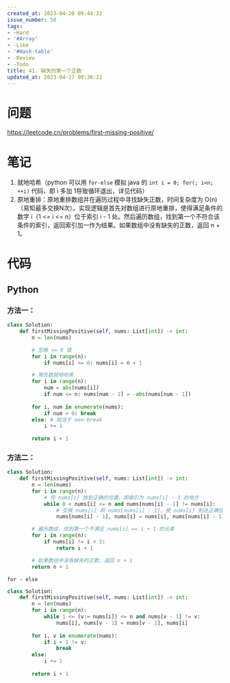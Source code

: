 ```yaml
---
created_at: 2023-04-20 09:44:32
issue_number: 58
tags:
- ~Hard
- '#Array'
- -Like
- '#Hash-table'
- -Review
- -Todo
title: 41. 缺失的第一个正数
updated_at: 2023-04-27 09:36:22
---
```


# 问题

https://leetcode.cn/problems/first-missing-positive/

# 笔记

1. 就地哈希（python 可以用 `for-else` 模拟 java 的 `int i = 0; for(; i<n; ++i)` 代码，即 i 多加 1导致循环退出，详见代码）
2. 原地重排：原地重排数组并在遍历过程中寻找缺失正数，时间复杂度为 O(n)（易知最多交换N次）。实现逻辑是首先对数组进行原地重排，使得满足条件的数字 i（1 <= i <= n）位于索引 i - 1 处。然后遍历数组，找到第一个不符合该条件的索引，返回索引加一作为结果。如果数组中没有缺失的正数，返回 n + 1。


# 代码

## Python

### 方法一：

```python
class Solution:
    def firstMissingPositive(self, nums: List[int]) -> int:
        n = len(nums)

        # 忽略 <= 0 值
        for i in range(n):
            if nums[i] <= 0: nums[i] = n + 1

        # 用负数就地哈希
        for i in range(n):
            num = abs(nums[i])
            if num <= n: nums[num - 1] = -abs(nums[num - 1])
        
        for i, num in enumerate(nums):
            if num > 0: break
        else: # 相当于 non-break
            i += 1
        
        return i + 1
```

### 方法二：

```python
class Solution:
    def firstMissingPositive(self, nums: List[int]) -> int:
        n = len(nums)
        for i in range(n):
            # 将 nums[i] 放到正确的位置，即索引为 nums[i] - 1 的地方
            while 0 < nums[i] <= n and nums[nums[i] - 1] != nums[i]:
                # 交换 nums[i] 和 nums[nums[i] - 1]，使 nums[i] 到达正确位置
                nums[nums[i] - 1], nums[i] = nums[i], nums[nums[i] - 1]

        # 遍历数组，找到第一个不满足 nums[i] == i + 1 的元素
        for i in range(n):
            if nums[i] != i + 1:
                return i + 1

        # 如果数组中没有缺失的正数，返回 n + 1
        return n + 1
```
`for - else`
```python
class Solution:
    def firstMissingPositive(self, nums: List[int]) -> int:
        n = len(nums)
        for i in range(n):
            while 1 <= (v:= nums[i]) <= n and nums[v - 1] != v:
                nums[i], nums[v - 1] = nums[v - 1], nums[i]
        
        for i, v in enumerate(nums):
            if i + 1 != v:
                break
        else:
            i += 1
        
        return i + 1
```